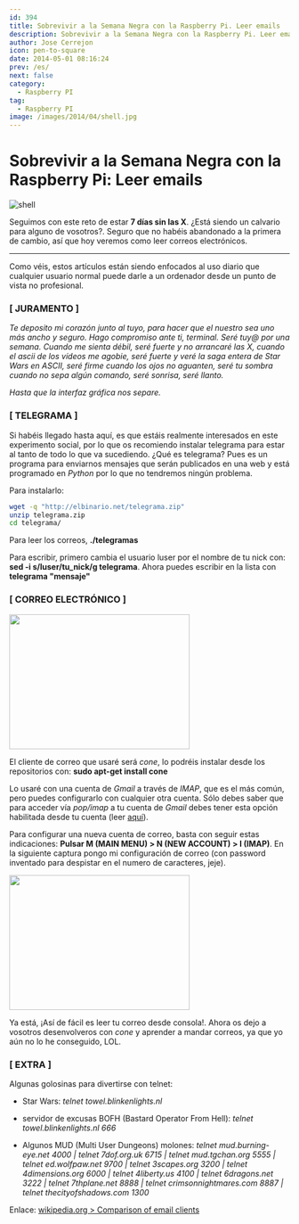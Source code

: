 ```yaml
---
id: 394
title: Sobrevivir a la Semana Negra con la Raspberry Pi. Leer emails
description: Sobrevivir a la Semana Negra con la Raspberry Pi. Leer emails
author: Jose Cerrejon
icon: pen-to-square
date: 2014-05-01 08:16:24
prev: /es/
next: false
category:
  - Raspberry PI
tag:
  - Raspberry PI
image: /images/2014/04/shell.jpg
---
```


# Sobrevivir a la Semana Negra con la Raspberry Pi: Leer emails

![shell](/images/2014/04/shell.jpg)

Seguimos con este reto de estar **7 días sin las X**. ¿Está siendo un calvario para alguno de vosotros?. Seguro que no habéis abandonado a la primera de cambio, así que hoy veremos como leer correos electrónicos.

- - -
Como véis, estos artículos están siendo enfocados al uso diario que cualquier usuario normal puede darle a un ordenador desde un punto de vista no profesional.

###  [ JURAMENTO ]

*Te deposito mi corazón junto al tuyo, para hacer que el nuestro sea uno más ancho y seguro. Hago compromiso ante ti, terminal. Seré tuy@ por una semana. Cuando me sienta débil, seré fuerte y no arrancaré las X, cuando el ascii de los vídeos me agobie, seré fuerte y veré la saga entera de Star Wars en ASCII, seré firme cuando los ojos no aguanten, seré tu sombra cuando no sepa algún comando, seré sonrisa, seré llanto.*

*Hasta que la interfaz gráfica nos separe.*
    
###  [ TELEGRAMA ]

Si habéis llegado hasta aquí, es que estáis realmente interesados en este experimento social, por lo que os recomiendo instalar telegrama para estar al tanto de todo lo que va sucediendo. ¿Qué es telegrama? Pues es un programa para enviarnos mensajes que serán publicados en una web y está programado en *Python* por lo que no tendremos ningún problema.

Para instalarlo:

```bash
wget -q "http://elbinario.net/telegrama.zip"
unzip telegrama.zip
cd telegrama/
```

Para leer los correos, **./telegramas**

Para escribir, primero cambia el usuario luser por el nombre de tu nick con: **sed -i s/luser/tu_nick/g telegrama**. Ahora puedes escribir en la lista con **telegrama "mensaje"**

###  [ CORREO ELECTRÓNICO ]

<a title="cone" rel="lightbox" href="/images/2014/04/cone.png"><img width="324" height="242" src="/images/2014/04/cone.png"></img></a>

El cliente de correo que usaré será *cone*, lo podréis instalar desde los repositorios con: **sudo apt-get install cone**

Lo usaré con una cuenta de *Gmail* a través de *IMAP*, que es el más común, pero puedes configurarlo con cualquier otra cuenta. Sólo debes saber que para acceder vía *pop/imap* a tu cuenta de *Gmail* debes tener esta opción habilitada desde tu cuenta (leer [aquí](https://support.google.com/mail/troubleshooter/1668960?hl=es#ts=1665119)).

Para configurar una nueva cuenta de correo, basta con seguir estas indicaciones: **Pulsar M (MAIN MENU) > N (NEW ACCOUNT) > I (IMAP)**. En la siguiente captura pongo mi configuración de correo (con password inventado para despistar en el numero de caracteres, jeje).
 
<a title="Configurando cone con Imap" rel="lightbox" href="/images/2014/04/cone2.png"><img width="324" height="242" src="/images/2014/04/cone2.png"></img></a>

Ya está, ¡Así de fácil es leer tu correo desde consola!. Ahora os dejo a vosotros desenvolveros con *cone* y aprender a mandar correos, ya que yo aún no lo he conseguido, LOL.

###  [ EXTRA ]

Algunas golosinas para divertirse con telnet:

* Star Wars: *telnet towel.blinkenlights.nl*

* servidor de excusas BOFH (Bastard Operator From Hell): *telnet towel.blinkenlights.nl 666*

* Algunos MUD (Multi User Dungeons) molones: *telnet mud.burning-eye.net 4000 | telnet 7dof.org.uk 6715 | telnet mud.tgchan.org 5555 | telnet ed.wolfpaw.net 9700 | telnet 3scapes.org 3200 | telnet 4dimensions.org 6000 | telnet 4liberty.us 4100 | telnet 6dragons.net 3222 | telnet 7thplane.net 8888 | telnet crimsonnightmares.com 8887 | telnet thecityofshadows.com 1300*      

Enlace: [wikipedia.org > Comparison of email clients](http://en.wikipedia.org/wiki/Comparison_of_email_clients)